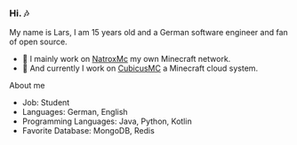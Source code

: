 ### Hi. 🎶
My name is Lars, I am 15 years old and a German software engineer and fan of open source.

- 🔭 I mainly work on [NatroxMc](https://github.com/NatroxMC) my own Minecraft network.
- 🔭 And currently I work on [CubicusMC](https://github.com/CubicusMC) a Minecraft cloud system.

About me

- Job: Student
- Languages: German, English
- Programming Languages: Java, Python, Kotlin
- Favorite Database: MongoDB, Redis

